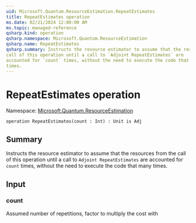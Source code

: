 ```yaml
---
uid: Microsoft.Quantum.ResourceEstimation.RepeatEstimates
title: RepeatEstimates operation
ms.date: 02/21/2024 12:00:00 AM
ms.topic: managed-reference
qsharp.kind: operation
qsharp.namespace: Microsoft.Quantum.ResourceEstimation
qsharp.name: RepeatEstimates
qsharp.summary: Instructs the resource estimator to assume that the resources from the
call of this operation until a call to `Adjoint RepeatEstimates` are
accounted for `count` times, without the need to execute the code that many
times.
---
```


# RepeatEstimates operation

Namespace: [Microsoft.Quantum.ResourceEstimation](xref:Microsoft.Quantum.ResourceEstimation)

```qsharp
operation RepeatEstimates(count : Int) : Unit is Adj
```

## Summary

Instructs the resource estimator to assume that the resources from the
call of this operation until a call to `Adjoint RepeatEstimates` are
accounted for `count` times, without the need to execute the code that many
times.

## Input
### count
Assumed number of repetitions, factor to multiply the cost with
